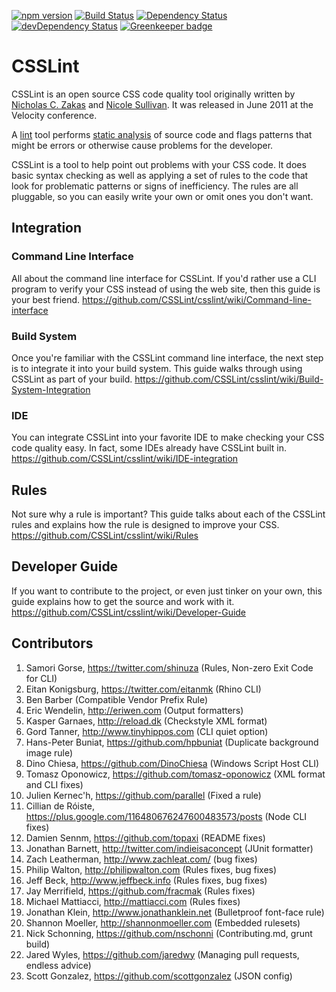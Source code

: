 [![npm version](https://img.shields.io/npm/v/csslint.svg)](https://www.npmjs.com/package/csslint)
[![Build Status](https://img.shields.io/travis/CSSLint/csslint/master.svg)](https://travis-ci.org/CSSLint/csslint)
[![Dependency Status](https://img.shields.io/david/CSSLint/csslint.svg)](https://david-dm.org/CSSLint/csslint)
[![devDependency Status](https://img.shields.io/david/dev/CSSLint/csslint.svg)](https://david-dm.org/CSSLint/csslint#info=devDependencies) [![Greenkeeper badge](https://badges.greenkeeper.io/devcode1981/csslint.svg)](https://greenkeeper.io/)

# CSSLint

CSSLint is an open source CSS code quality tool originally written by
[Nicholas C. Zakas](http://www.nczonline.net/) and
[Nicole Sullivan](http://www.stubbornella.org/). It was released in June 2011 at
the Velocity conference.

A [lint](http://en.wikipedia.org/wiki/Lint_programming_tool) tool performs
[static analysis](http://en.wikipedia.org/wiki/Static_code_analysis) of source
code and flags patterns that might be errors or otherwise cause problems for the
developer.

CSSLint is a tool to help point out problems with your CSS code. It does basic
syntax checking as well as applying a set of rules to the code that look for
problematic patterns or signs of inefficiency. The rules are all pluggable, so
you can easily write your own or omit ones you don't want.

## Integration

### Command Line Interface

All about the command line interface for CSSLint. If you'd rather use a CLI
program to verify your CSS instead of using the web site, then this guide is
your best friend.
https://github.com/CSSLint/csslint/wiki/Command-line-interface

### Build System

Once you're familiar with the CSSLint command line interface, the next step is
to integrate it into your build system. This guide walks through using CSSLint
as part of your build.
https://github.com/CSSLint/csslint/wiki/Build-System-Integration

### IDE

You can integrate CSSLint into your favorite IDE to make checking your CSS code
quality easy. In fact, some IDEs already have CSSLint built in.
https://github.com/CSSLint/csslint/wiki/IDE-integration

## Rules

Not sure why a rule is important? This guide talks about each of the CSSLint
rules and explains how the rule is designed to improve your CSS.
https://github.com/CSSLint/csslint/wiki/Rules

## Developer Guide

If you want to contribute to the project, or even just tinker on your own,
this guide explains how to get the source and work with it.
https://github.com/CSSLint/csslint/wiki/Developer-Guide

## Contributors

1. Samori Gorse, https://twitter.com/shinuza (Rules, Non-zero Exit Code for CLI)
1. Eitan Konigsburg, https://twitter.com/eitanmk (Rhino CLI)
1. Ben Barber (Compatible Vendor Prefix Rule)
1. Eric Wendelin, http://eriwen.com (Output formatters)
1. Kasper Garnaes, http://reload.dk (Checkstyle XML format)
1. Gord Tanner, http://www.tinyhippos.com (CLI quiet option)
1. Hans-Peter Buniat, https://github.com/hpbuniat (Duplicate background image rule)
1. Dino Chiesa, https://github.com/DinoChiesa (Windows Script Host CLI)
1. Tomasz Oponowicz, https://github.com/tomasz-oponowicz (XML format and CLI fixes)
1. Julien Kernec'h, https://github.com/parallel (Fixed a rule)
1. Cillian de Róiste, https://plus.google.com/116480676247600483573/posts (Node CLI fixes)
1. Damien Sennm, https://github.com/topaxi (README fixes)
1. Jonathan Barnett, http://twitter.com/indieisaconcept (JUnit formatter)
1. Zach Leatherman, http://www.zachleat.com/ (bug fixes)
1. Philip Walton, http://philipwalton.com (Rules fixes, bug fixes)
1. Jeff Beck, http://www.jeffbeck.info (Rules fixes, bug fixes)
1. Jay Merrifield, https://github.com/fracmak (Rules fixes)
1. Michael Mattiacci, http://mattiacci.com (Rules fixes)
1. Jonathan Klein, http://www.jonathanklein.net (Bulletproof font-face rule)
1. Shannon Moeller, http://shannonmoeller.com (Embedded rulesets)
1. Nick Schonning, https://github.com/nschonni (Contributing.md, grunt build)
1. Jared Wyles, https://github.com/jaredwy (Managing pull requests, endless advice)
1. Scott Gonzalez, https://github.com/scottgonzalez (JSON config)
